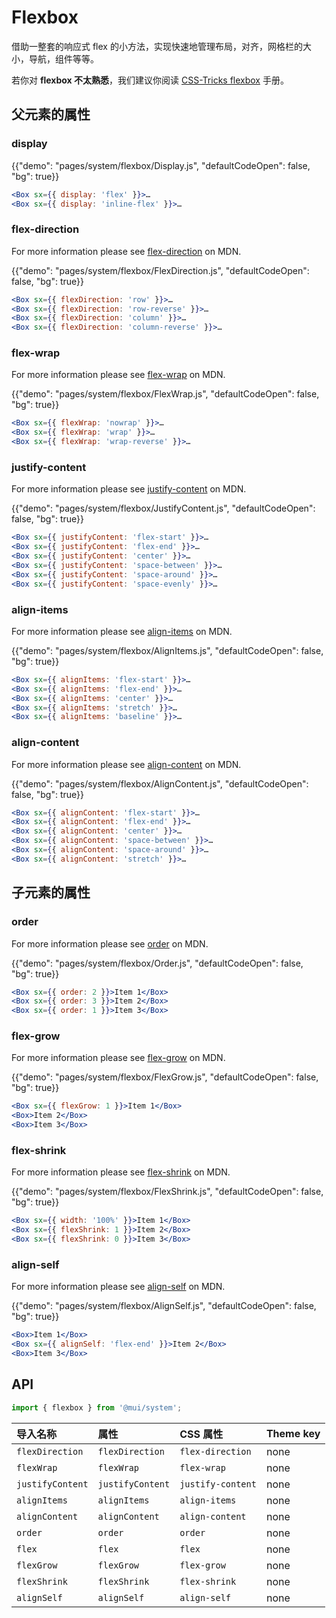# Flexbox

<p class="description">借助一整套的响应式 flex 的小方法，实现快速地管理布局，对齐，网格栏的大小，导航，组件等等。</p>

若你对 **flexbox 不太熟悉**，我们建议你阅读 [CSS-Tricks flexbox](https://css-tricks.com/snippets/css/a-guide-to-flexbox/) 手册。

## 父元素的属性

### display

{{"demo": "pages/system/flexbox/Display.js", "defaultCodeOpen": false, "bg": true}}

```jsx
<Box sx={{ display: 'flex' }}>…
<Box sx={{ display: 'inline-flex' }}>…
```

### flex-direction

For more information please see
<a href="https://developer.mozilla.org/en-US/docs/Web/CSS/flex-direction" target="_blank" rel="noopener noreferrer">flex-direction</a>
on MDN.

{{"demo": "pages/system/flexbox/FlexDirection.js", "defaultCodeOpen": false, "bg": true}}

```jsx
<Box sx={{ flexDirection: 'row' }}>…
<Box sx={{ flexDirection: 'row-reverse' }}>…
<Box sx={{ flexDirection: 'column' }}>…
<Box sx={{ flexDirection: 'column-reverse' }}>…
```

### flex-wrap

For more information please see
<a href="https://developer.mozilla.org/en-US/docs/Web/CSS/flex-wrap" target="_blank" rel="noopener noreferrer">flex-wrap</a>
on MDN.

{{"demo": "pages/system/flexbox/FlexWrap.js", "defaultCodeOpen": false, "bg": true}}

```jsx
<Box sx={{ flexWrap: 'nowrap' }}>…
<Box sx={{ flexWrap: 'wrap' }}>…
<Box sx={{ flexWrap: 'wrap-reverse' }}>…
```

### justify-content

For more information please see
<a href="https://developer.mozilla.org/en-US/docs/Web/CSS/justify-content" target="_blank" rel="noopener noreferrer">justify-content</a>
on MDN.

{{"demo": "pages/system/flexbox/JustifyContent.js", "defaultCodeOpen": false, "bg": true}}

```jsx
<Box sx={{ justifyContent: 'flex-start' }}>…
<Box sx={{ justifyContent: 'flex-end' }}>…
<Box sx={{ justifyContent: 'center' }}>…
<Box sx={{ justifyContent: 'space-between' }}>…
<Box sx={{ justifyContent: 'space-around' }}>…
<Box sx={{ justifyContent: 'space-evenly' }}>…
```

### align-items

For more information please see
<a href="https://developer.mozilla.org/en-US/docs/Web/CSS/align-items" target="_blank" rel="noopener noreferrer">align-items</a>
on MDN.

{{"demo": "pages/system/flexbox/AlignItems.js", "defaultCodeOpen": false, "bg": true}}

```jsx
<Box sx={{ alignItems: 'flex-start' }}>…
<Box sx={{ alignItems: 'flex-end' }}>…
<Box sx={{ alignItems: 'center' }}>…
<Box sx={{ alignItems: 'stretch' }}>…
<Box sx={{ alignItems: 'baseline' }}>…
```

### align-content

For more information please see
<a href="https://developer.mozilla.org/en-US/docs/Web/CSS/align-content" target="_blank" rel="noopener noreferrer">align-content</a>
on MDN.

{{"demo": "pages/system/flexbox/AlignContent.js", "defaultCodeOpen": false, "bg": true}}

```jsx
<Box sx={{ alignContent: 'flex-start' }}>…
<Box sx={{ alignContent: 'flex-end' }}>…
<Box sx={{ alignContent: 'center' }}>…
<Box sx={{ alignContent: 'space-between' }}>…
<Box sx={{ alignContent: 'space-around' }}>…
<Box sx={{ alignContent: 'stretch' }}>…
```

## 子元素的属性

### order

For more information please see
<a href="https://developer.mozilla.org/en-US/docs/Web/CSS/order" target="_blank" rel="noopener noreferrer">order</a>
on MDN.

{{"demo": "pages/system/flexbox/Order.js", "defaultCodeOpen": false, "bg": true}}

```jsx
<Box sx={{ order: 2 }}>Item 1</Box>
<Box sx={{ order: 3 }}>Item 2</Box>
<Box sx={{ order: 1 }}>Item 3</Box>
```

### flex-grow

For more information please see
<a href="https://developer.mozilla.org/en-US/docs/Web/CSS/flex-grow" target="_blank" rel="noopener noreferrer">flex-grow</a>
on MDN.

{{"demo": "pages/system/flexbox/FlexGrow.js", "defaultCodeOpen": false, "bg": true}}

```jsx
<Box sx={{ flexGrow: 1 }}>Item 1</Box>
<Box>Item 2</Box>
<Box>Item 3</Box>
```

### flex-shrink

For more information please see
<a href="https://developer.mozilla.org/en-US/docs/Web/CSS/flex-shrink" target="_blank" rel="noopener noreferrer">flex-shrink</a>
on MDN.

{{"demo": "pages/system/flexbox/FlexShrink.js", "defaultCodeOpen": false, "bg": true}}

```jsx
<Box sx={{ width: '100%' }}>Item 1</Box>
<Box sx={{ flexShrink: 1 }}>Item 2</Box>
<Box sx={{ flexShrink: 0 }}>Item 3</Box>
```

### align-self

For more information please see
<a href="https://developer.mozilla.org/en-US/docs/Web/CSS/align-self" target="_blank" rel="noopener noreferrer">align-self</a>
on MDN.

{{"demo": "pages/system/flexbox/AlignSelf.js", "defaultCodeOpen": false, "bg": true}}

```jsx
<Box>Item 1</Box>
<Box sx={{ alignSelf: 'flex-end' }}>Item 2</Box>
<Box>Item 3</Box>
```

## API

```js
import { flexbox } from '@mui/system';
```

| 导入名称             | 属性               | CSS 属性            | Theme key |
|:---------------- |:---------------- |:----------------- |:--------- |
| `flexDirection`  | `flexDirection`  | `flex-direction`  | none      |
| `flexWrap`       | `flexWrap`       | `flex-wrap`       | none      |
| `justifyContent` | `justifyContent` | `justify-content` | none      |
| `alignItems`     | `alignItems`     | `align-items`     | none      |
| `alignContent`   | `alignContent`   | `align-content`   | none      |
| `order`          | `order`          | `order`           | none      |
| `flex`           | `flex`           | `flex`            | none      |
| `flexGrow`       | `flexGrow`       | `flex-grow`       | none      |
| `flexShrink`     | `flexShrink`     | `flex-shrink`     | none      |
| `alignSelf`      | `alignSelf`      | `align-self`      | none      |
